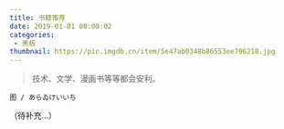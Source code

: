 ```yaml
---
title: 书籍推荐
date: 2019-01-01 00:00:02
categories:
 - 黑板
thumbnail: https://pic.imgdb.cn/item/5e47ab0348b86553ee796218.jpg
---
```

> 技术、文学、漫画书等等都会安利。

<!--more-->

    图 / あらゐけいいち

（待补充...）